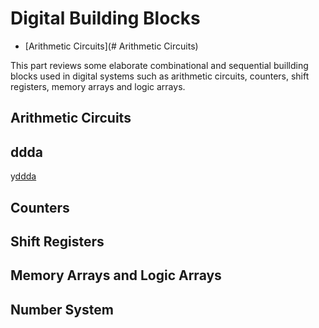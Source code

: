 # Digital Building Blocks

* [Arithmetic Circuits](# Arithmetic Circuits)

This part reviews some elaborate combinational and sequential buillding blocks used in digital systems such as arithmetic circuits, counters, shift registers, memory arrays and logic arrays. 

## Arithmetic Circuits

## <span id=a> ddda </span>
y[ddda](#a)


## Counters 
## Shift Registers
## Memory Arrays and Logic Arrays
## Number System
